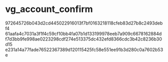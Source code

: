 vg_account_confirm
==================

972645726b043d2cd445022916013f7bf0163218118cfeb83d27b8c2493debf4
61aafa4c7031a3f1f4c59cf10bb4fa07b1d133199978eeb7a909c6678162884d
f7d3bb9fe998ae0223298cdf274e513375dc432efd8366cdc3b42c8236b30d15
e231a14a77fade76522367389d120115425fc58e551ee91b3d280c0a7602b53e
